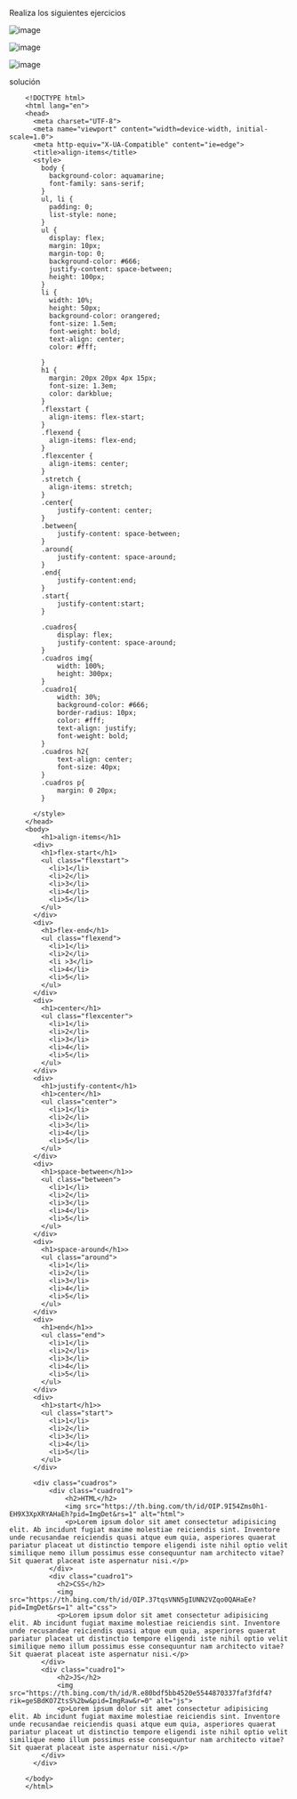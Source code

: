 Realiza los siguientes ejercicios

![image](https://user-images.githubusercontent.com/91554777/165660509-162d9595-8341-4f94-8fc7-40e0cc3bfe95.png)


![image](https://user-images.githubusercontent.com/91554777/165660558-75c213fa-8010-4299-acd2-e9016e6c1b35.png)

![image](https://user-images.githubusercontent.com/91554777/165660630-c9e10e15-7d9f-4961-9d88-98cd2b67fe86.png)


solución

        <!DOCTYPE html>
        <html lang="en">
        <head>
          <meta charset="UTF-8">
          <meta name="viewport" content="width=device-width, initial-scale=1.0">
          <meta http-equiv="X-UA-Compatible" content="ie=edge">
          <title>align-items</title>
          <style>
            body {
              background-color: aquamarine;
              font-family: sans-serif;
            }
            ul, li {
              padding: 0; 
              list-style: none;
            }
            ul {
              display: flex;
              margin: 10px;
              margin-top: 0;
              background-color: #666;
              justify-content: space-between;
              height: 100px;
            }
            li {
              width: 10%;
              height: 50px;
              background-color: orangered;
              font-size: 1.5em;
              font-weight: bold;
              text-align: center;
              color: #fff;

            }
            h1 {
              margin: 20px 20px 4px 15px;
              font-size: 1.3em;
              color: darkblue;
            }
            .flexstart {
              align-items: flex-start;
            }
            .flexend {
              align-items: flex-end;
            }
            .flexcenter {
              align-items: center;
            }
            .stretch {
              align-items: stretch;
            }
            .center{
                justify-content: center;
            }
            .between{
                justify-content: space-between;
            }
            .around{
                justify-content: space-around;
            }
            .end{
                justify-content:end;
            }
            .start{
                justify-content:start;
            }

            .cuadros{
                display: flex;
                justify-content: space-around;
            }
            .cuadros img{
                width: 100%;
                height: 300px;
            }
            .cuadro1{
                width: 30%;
                background-color: #666;
                border-radius: 10px;
                color: #fff;
                text-align: justify;
                font-weight: bold;
            }
            .cuadros h2{
                text-align: center;
                font-size: 40px;
            }
            .cuadros p{
                margin: 0 20px;
            }

          </style>
        </head>
        <body>
            <h1>align-items</h1>
          <div>
            <h1>flex-start</h1>
            <ul class="flexstart">
              <li>1</li>
              <li>2</li>
              <li>3</li>
              <li>4</li>
              <li>5</li>
            </ul>
          </div>
          <div>
            <h1>flex-end</h1>
            <ul class="flexend">
              <li>1</li>
              <li>2</li>
              <li >3</li>
              <li>4</li>
              <li>5</li>
            </ul>
          </div>
          <div>
            <h1>center</h1>
            <ul class="flexcenter">
              <li>1</li>
              <li>2</li>
              <li>3</li>
              <li>4</li>
              <li>5</li>
            </ul>
          </div>
          <div>
            <h1>justify-content</h1>
            <h1>center</h1>
            <ul class="center">
              <li>1</li>
              <li>2</li>
              <li>3</li>
              <li>4</li>
              <li>5</li>
            </ul>
          </div>
          <div>
            <h1>space-between</h1>>
            <ul class="between">
              <li>1</li>
              <li>2</li>
              <li>3</li>
              <li>4</li>
              <li>5</li>
            </ul>
          </div>
          <div>
            <h1>space-around</h1>>
            <ul class="around">
              <li>1</li>
              <li>2</li>
              <li>3</li>
              <li>4</li>
              <li>5</li>
            </ul>
          </div>
          <div>
            <h1>end</h1>>
            <ul class="end">
              <li>1</li>
              <li>2</li>
              <li>3</li>
              <li>4</li>
              <li>5</li>
            </ul>
          </div>
          <div>
            <h1>start</h1>>
            <ul class="start">
              <li>1</li>
              <li>2</li>
              <li>3</li>
              <li>4</li>
              <li>5</li>
            </ul>
          </div>

          <div class="cuadros">
              <div class="cuadro1">
                  <h2>HTML</h2>
                  <img src="https://th.bing.com/th/id/OIP.9I54Zms0h1-EH9X3XpXRYAHaEh?pid=ImgDet&rs=1" alt="html">
                  <p>Lorem ipsum dolor sit amet consectetur adipisicing elit. Ab incidunt fugiat maxime molestiae reiciendis sint. Inventore unde recusandae reiciendis quasi atque eum quia, asperiores quaerat pariatur placeat ut distinctio tempore eligendi iste nihil optio velit similique nemo illum possimus esse consequuntur nam architecto vitae? Sit quaerat placeat iste aspernatur nisi.</p>
              </div>
              <div class="cuadro1">
                <h2>CSS</h2>
                <img src="https://th.bing.com/th/id/OIP.37tqsVNN5gIUNN2VZqo0QAHaEe?pid=ImgDet&rs=1" alt="css">
                <p>Lorem ipsum dolor sit amet consectetur adipisicing elit. Ab incidunt fugiat maxime molestiae reiciendis sint. Inventore unde recusandae reiciendis quasi atque eum quia, asperiores quaerat pariatur placeat ut distinctio tempore eligendi iste nihil optio velit similique nemo illum possimus esse consequuntur nam architecto vitae? Sit quaerat placeat iste aspernatur nisi.</p>
            </div>
            <div class="cuadro1">
                <h2>JS</h2>
                <img src="https://th.bing.com/th/id/R.e80bdf5bb4520e5544870337faf3fdf4?rik=geSBdKO7ZtsS%2bw&pid=ImgRaw&r=0" alt="js">
                <p>Lorem ipsum dolor sit amet consectetur adipisicing elit. Ab incidunt fugiat maxime molestiae reiciendis sint. Inventore unde recusandae reiciendis quasi atque eum quia, asperiores quaerat pariatur placeat ut distinctio tempore eligendi iste nihil optio velit similique nemo illum possimus esse consequuntur nam architecto vitae? Sit quaerat placeat iste aspernatur nisi.</p>
            </div>
          </div>

        </body>
        </html>

